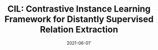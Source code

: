 ---
title: "CIL: Contrastive Instance Learning Framework for Distantly Supervised Relation Extraction"
collection: publications
permalink: /publication/2021-06-01-cil
tldr: 'This paper goes beyond typical multi-instance learning (MIL) framework and propose a novel contrastive instance learning (CIL) framework for distantly supervised relation extraction. Specifically, we regard the initial MIL as the relational triple encoder and constraint positive pairs against negative pairs for each instance.'
date: 2021-06-01'
venue: '<i>Fifty-Ninth Annual Meeting of the Association of Computational Linguistics (ACL),</i> 2021.'
paperurl: 'https://arxiv.org/pdf/2106.10855.pdf'
codeurl: 'https://github.com/antct/cil'
img: '/images/publications/cil.png'
authors: "Tao Chen, <b>Haizhou Shi</b>, Siliang Tang, Zhigang Chen, Fei Wu, Yueting Zhuang"
selected: false
---